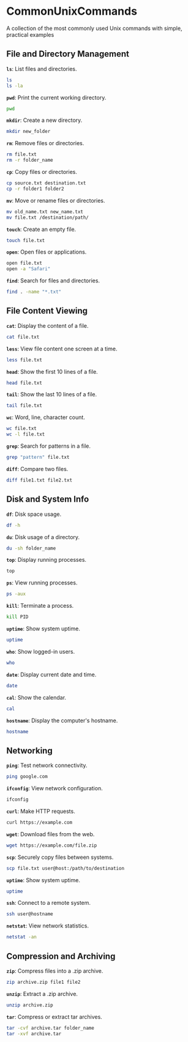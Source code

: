 # CommonUnixCommands
A collection of the most commonly used Unix commands with simple, practical examples

## **File and Directory Management**
**`ls`**: List files and directories.
   ```bash
   ls
   ls -la
  ```
**`pwd`**: Print the current working directory.
   ```bash
   pwd
  ```
**`mkdir`**: Create a new directory.
   ```bash
   mkdir new_folder
  ```
**`rm`**: Remove files or directories.
   ```bash
   rm file.txt
   rm -r folder_name
  ```
**`cp`**: Copy files or directories.
   ```bash
   cp source.txt destination.txt
   cp -r folder1 folder2
  ```
**`mv`**: Move or rename files or directories.
   ```bash
   mv old_name.txt new_name.txt
   mv file.txt /destination/path/
  ```
**`touch`**: Create an empty file.
   ```bash
   touch file.txt
  ```
**`open`**: Open files or applications.
   ```bash
   open file.txt
   open -a "Safari"
  ```
**`find`**: Search for files and directories.
   ```bash
   find . -name "*.txt"
  ```
## **File Content Viewing**
**`cat`**: Display the content of a file.
   ```bash
   cat file.txt
  ```
**`less`**: View file content one screen at a time.
   ```bash
   less file.txt
  ```
**`head`**: Show the first 10 lines of a file.
   ```bash
   head file.txt
  ```
**`tail`**: Show the last 10 lines of a file.
   ```bash
   tail file.txt
  ```
**`wc`**: Word, line, character count.
   ```bash
   wc file.txt
   wc -l file.txt
  ```
**`grep`**: Search for patterns in a file.
   ```bash
   grep "pattern" file.txt
  ```
**`diff`**: Compare two files.
   ```bash
   diff file1.txt file2.txt
  ```
## **Disk and System Info**
**`df`**: Disk space usage.
   ```bash
   df -h
  ```
**`du`**: Disk usage of a directory.
   ```bash
   du -sh folder_name
  ```
**`top`**: Display running processes.
   ```bash
   top
  ```
**`ps`**: View running processes.
   ```bash
   ps -aux
  ```
**`kill`**: Terminate a process.
   ```bash
   kill PID
  ```
**`uptime`**: Show system uptime.
   ```bash
   uptime
  ```
**`who`**: Show logged-in users.
   ```bash
   who
  ```
**`date`**: Display current date and time.
   ```bash
   date
  ```
**`cal`**: Show the calendar.
   ```bash
   cal
  ```
**`hostname`**: Display the computer's hostname.
   ```bash
   hostname
  ```
## **Networking**
**`ping`**: Test network connectivity.
   ```bash
   ping google.com
  ```
**`ifconfig`**: View network configuration.
   ```bash
   ifconfig
  ```
**`curl`**: Make HTTP requests.
   ```bash
   curl https://example.com
  ```
**`wget`**: Download files from the web.
   ```bash
   wget https://example.com/file.zip
  ```
**`scp`**: Securely copy files between systems.
   ```bash
   scp file.txt user@host:/path/to/destination
  ```
**`uptime`**: Show system uptime.
   ```bash
   uptime
  ```
**`ssh`**: Connect to a remote system.
   ```bash
   ssh user@hostname
  ```
**`netstat`**: View network statistics.
   ```bash
   netstat -an
  ```
## **Compression and Archiving**
**`zip`**: Compress files into a .zip archive.
   ```bash
   zip archive.zip file1 file2
  ```
**`unzip`**: Extract a .zip archive.
   ```bash
   unzip archive.zip
  ```
**`tar`**: Compress or extract tar archives.
   ```bash
   tar -cvf archive.tar folder_name
   tar -xvf archive.tar
  ```
